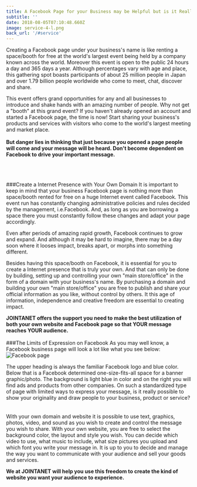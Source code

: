 ```yaml
---
title: A Facebook Page for your Business may be Helpful but is it Really Enough?
subtitle: ''
date: 2018-08-05T07:10:48.660Z
image: service-4-l.png
back_url: '/#service'
---
```


Creating a Facebook page under your business's name is like renting a space/booth for free at the world's largest event being held by a company known across the world. Moreover this event is open to the public 24 hours a day and 365 days a year. Although percentages vary with age and place, this gathering spot boasts participants of about 25 million people in Japan and over 1.79 billion people worldwide who come to meet, chat, discover and share.

This event offers grand opportunities for any and all businesses to introduce and shake hands with an amazing number of people. Why not get a "booth" at this grand event? If you haven't already opened an account and started a Facebook page, the time is now! Start sharing your business's products and services with visitors who come to the world's largest meeting and market place.
<br/><br/>
**But danger lies in thinking that just because you opened a page people will come and your message will be heard. Don't become dependent on Facebook to drive your important message.**
<br/><br/><br/><br/>


###Create a Internet Presence with Your Own Domain
It is important to keep in mind that your business Facebook page is nothing more than space/booth rented for free on a huge Internet event called Facebook. This event run has constantly changing administrative policies and rules decided by the management, i.e.Facebook. And, as long as you are borrowing a space there you must constantly follow these changes and adapt your page accordingly.

Even after periods of amazing rapid growth, Facebook continues to grow and expand. And although it may be hard to imagine, there may be a day soon where it looses impact, breaks apart, or morphs into something different.

Besides having this space/booth on Facebook, it is essential for you to create a Internet presence that is truly your own. And that can only be done by building, setting up and controlling your own "main store/office" in the form of a domain with your business's name. By purchasing a domain and building your own "main store/office" you are free to publish and share your official information as you like, without control by others. It this age of information, independence and creative freedom are essential to creating impact.

**JOINTANET offers the support you need to make the best utilization of both your own website and Facebook page so that YOUR message reaches YOUR audience.**
<br/><br/>
###The Limits of Expression on Facebook
As you may well know, a Facebook business page will look a lot like what you see below:
![Facebook page](/img/fbpage.png)

The upper heading is always the familiar Facebook logo and blue color. Below that is a Facebook determined one-size-fits-all space for a banner graphic/photo. The background is light blue in color and on the right you will find ads and products from other companies. On such a standardized type of page with limited ways to express your message, is it really possible to show your originality and draw people to your business, product or service? 　

With your own domain and website it is possible to use text, graphics, photos, video, and sound as you wish to create and control the message you wish to share. With your own website, you are free to select the background color, the layout and style you wish. You can decide which video to use, what music to include, what size pictures you upload and which font you write your message in. It is up to you to decide and manage the way you want to communicate with your audience and sell your goods and services.

**We at JOINTANET will help you use this freedom to create the kind of website you want your audience to experience.**
